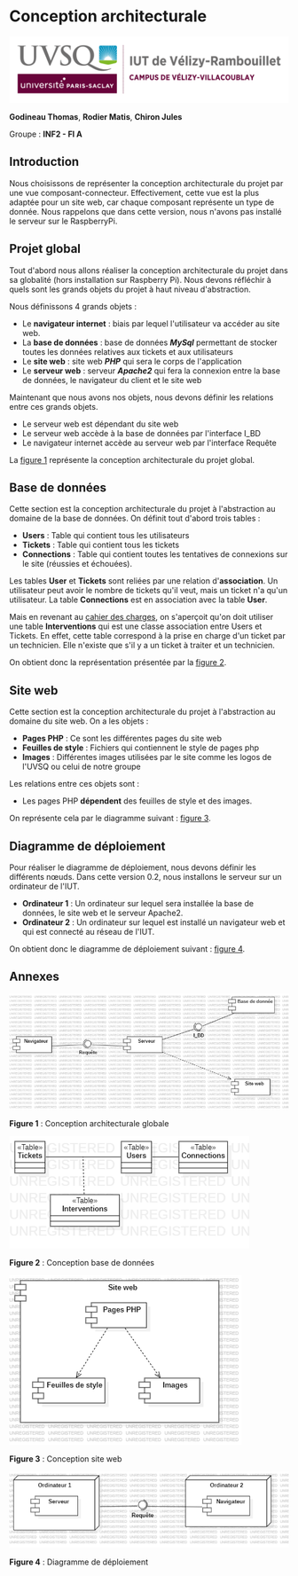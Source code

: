 # Conception architecturale

![logo_uvsq](../annexes/logo_uvsq.png)

**Godineau Thomas**, **Rodier Matis**, **Chiron Jules**

Groupe : **INF2 - FI A**

## Introduction

Nous choisissons de représenter la conception architecturale du projet par une vue composant-connecteur. Effectivement, cette vue est la plus adaptée pour un site web, car chaque composant représente un type de donnée. Nous rappelons que dans cette version, nous n'avons pas installé le serveur sur le RaspberryPi.

## Projet global

Tout d'abord nous allons réaliser la conception architecturale du projet dans sa globalité (hors installation sur Raspberry Pi). Nous devons réfléchir à quels sont les grands objets du projet à haut niveau d'abstraction.

Nous définissons 4 grands objets :

- Le **navigateur internet** : biais par lequel l'utilisateur va accéder au site web.
- La **base de données** : base de données ***MySql*** permettant de stocker toutes les données relatives aux tickets et aux utilisateurs
- Le **site web** : site web ***PHP*** qui sera le corps de l'application
- Le **serveur web** : serveur ***Apache2*** qui fera la connexion entre la base de données, le navigateur du client et le site web

Maintenant que nous avons nos objets, nous devons définir les relations entre ces grands objets.

- Le serveur web est dépendant du site web
- Le serveur web accède à la base de données par l'interface I_BD
- Le navigateur internet accède au serveur web par l'interface Requête

La [figure 1](#figure1) représente la conception architecturale du projet global.

## Base de données

Cette section est la conception architecturale du projet à l'abstraction au domaine de la base de données. On définit tout d'abord trois tables :

- **Users** : Table qui contient tous les utilisateurs
- **Tickets** : Table qui contient tous les tickets
- **Connections** : Table qui contient toutes les tentatives de connexions sur le site (réussies et échouées).

Les tables **User** et **Tickets** sont reliées par une relation d'**association**. Un utilisateur peut avoir le nombre de tickets qu'il veut, mais un ticket n'a qu'un utilisateur. La table **Connections** est en association avec la table **User**.

Mais en revenant au [cahier des charges](../Analyse/cahier_des_charges.md), on s'aperçoit qu'on doit utiliser une table **Interventions** qui est une classe association entre Users et Tickets. En effet, cette table correspond à la prise en charge d'un ticket par un technicien. Elle n'existe que s'il y a un ticket à traiter et un technicien.

On obtient donc la représentation présentée par la [figure 2](#figure2).

## Site web

Cette section est la conception architecturale du projet à l'abstraction au domaine du site web. On a les objets :

- **Pages PHP** : Ce sont les différentes pages du site web
- **Feuilles de style** : Fichiers qui contiennent le style de pages php
- **Images** : Différentes images utilisées par le site comme les logos de l'UVSQ ou celui de notre groupe

Les relations entre ces objets sont :

- Les pages PHP **dépendent** des feuilles de style et des images.

On représente cela par le diagramme suivant : [figure 3](#figure3).

## Diagramme de déploiement

Pour réaliser le diagramme de déploiement, nous devons définir les différents nœuds. Dans cette version 0.2, nous installons le serveur sur un ordinateur de l'IUT.

- **Ordinateur 1** : Un ordinateur sur lequel sera installée la base de données, le site web et le serveur Apache2.
- **Ordinateur 2** : Un ordinateur sur lequel est installé un navigateur web et qui est connecté au réseau de l'IUT.

On obtient donc le diagramme de déploiement suivant : [figure 4](#figure4).

## Annexes

![figure1_conception_globale](../annexes/figure_conception_globale.png)

**Figure 1** : Conception architecturale globale <a id="figure1"></a>

![figure2_conception_bd](../annexes/figure_conception_bd.png)

**Figure 2** : Conception base de données <a id="figure2"></a>

![figure3_conception_web](../annexes/figure_conception_web.png)

**Figure 3** : Conception site web <a id="figure3"></a>

![figure4_conception_web](../annexes/figure_diagramme_deploiement.png)

**Figure 4** : Diagramme de déploiement <a id="figure4"></a>
